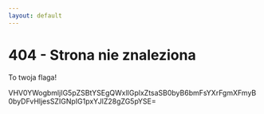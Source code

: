 ```yaml
---
layout: default
---
```


# 404 - Strona nie znaleziona

To twoja flaga!

<div style="overflow-wrap: anywhere">
VHV0YWogbmljIG5pZSBtYSEgQWxlIGplxZtsaSB0byB6bmFsYXrFgmXFmyB0byDFvHljesSZIGNpIG1pxYJlZ28gZG5pYSE=
</div>